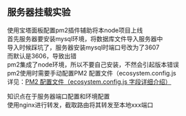 ## 服务器挂载实验 

使用宝塔面板配置pm2插件辅助将本node项目上线  
首先服务器要安装mysql环境，将数据库文件导入服务器中  
导入时候踩坑了，服务器安装mysql时端口号改为了3607  
而默认是3606，导致出错  
pm2集成了node环境，所以不要自己安装，不然会引起版本错误  
pm2使用时需要手动配置PM2 配置文件（ecosystem.config.js  
详见：[PM2 配置文件（ecosystem.config.js 字段详细介绍）](https://juejin.cn/post/6926357629375610887)  

知识点在于服务器端口配置和环境配置  
使用nginx进行转发，截取路由将其转发至本地xxx端口  

